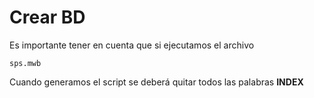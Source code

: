 # Crear BD

Es importante tener en cuenta que si ejecutamos el archivo 
``` 
sps.mwb
```
Cuando generamos el script se deberá quitar todos las palabras **INDEX**
